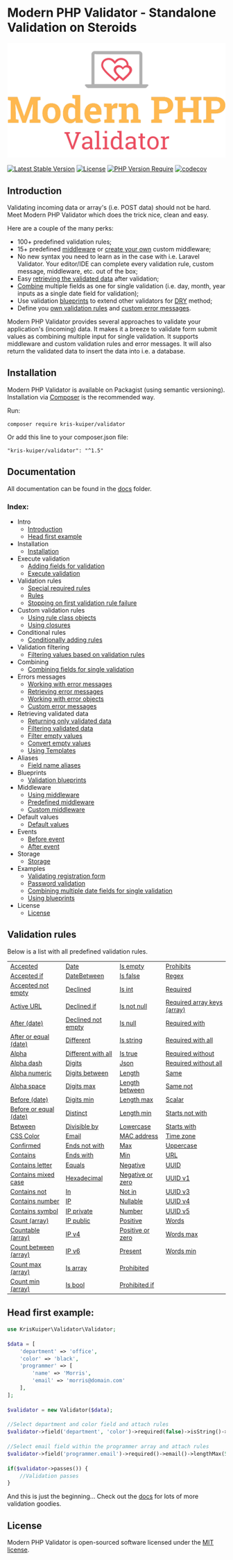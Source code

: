 Modern PHP Validator - Standalone Validation on Steroids
====================

![Modern PHP Validator](logo.png)

[![Latest Stable Version](http://poser.pugx.org/kris-kuiper/validator/v)](https://packagist.org/packages/kris-kuiper/validator)
[![License](http://poser.pugx.org/kris-kuiper/validator/license)](https://packagist.org/packages/kris-kuiper/validator)
[![PHP Version Require](http://poser.pugx.org/kris-kuiper/validator/require/php)](https://packagist.org/packages/kris-kuiper/validator)
[![codecov](https://codecov.io/gh/kris-kuiper/validator/branch/master/graph/badge.svg)](https://codecov.io/gh/kris-kuiper/validator)




## Introduction
Validating incoming data or array's (i.e. POST data) should not be hard. Meet Modern PHP Validator which does the trick nice, clean and easy.

Here are a couple of the many perks:

- 100+ predefined validation rules;
- 15+ predefined [middleware](/docs/13%20-%20Middleware/13.2%20-%20Predefined%20middleware.md) or [create your own](/docs/13%20-%20Middleware/13.3%20-%20Custom%20middleware.md) custom middleware;
- No new syntax you need to learn as in the case with i.e. Laravel Validator. Your editor/IDE can complete every validation rule, custom message, middleware, etc. out of the box;
- Easy [retrieving the validated data](/docs/10%20-%20Retrieving%20validated%20data/10.1%20-%20Returning%20only%20validated%20data.md) after validation;
- [Combine](/docs/08%20-%20Combining%20fields%20for%20single%20validation/8.1%20-%20Combining%20fields.md) multiple fields as one for single validation (i.e. day, month, year inputs as a single date field for validation);
- Use validation [blueprints](/docs/12%20-%20Validation%20blueprints/12.1%20-%20Using%20blueprints.md) to extend other validators for [DRY](https://en.wikipedia.org/wiki/Don%27t_repeat_yourself) method;
- Define you [own validation rules](/docs/05%20-%20Custom%20validation%20rules/5.2%20-%20Using%20closures.md) and [custom error messages](/docs/09%20-%20Errors%20messages/9.4%20-%20Custom%20error%20messages.md).

Modern PHP Validator provides several approaches to validate your application's (incoming) data. It makes it a breeze to validate form submit values as combining multiple input for single validation. It supports middleware and custom validation rules and error messages. It will also return the validated data to insert the data into i.e. a database.


## Installation

Modern PHP Validator is available on Packagist (using semantic versioning). Installation via [Composer](https://getcomposer.org/) is the recommended way.

Run:
```shell script
composer require kris-kuiper/validator
```

Or add this line to your composer.json file:
```shell script
"kris-kuiper/validator": "^1.5"
```


## Documentation
All documentation can be found in the [docs](/docs) folder.

### Index:

- Intro
  - [Introduction](/docs/01%20-%20Intro/1.1%20-%20Introduction.md)
  - [Head first example](/docs/01%20-%20Intro/1.2%20-%20Head%20first%20example.md)
- Installation
  - [Installation](/docs/02%20-%20Installation/2.1%20-%20Installation.md)
- Execute validation
  - [Adding fields for validation](/docs/03%20-%20Execute%20validation/3.1%20-%20Adding%20fields%20for%20validation.md)
  - [Execute validation](/docs/03%20-%20Execute%20validation/3.2%20-%20Execute%20validation.md)
- Validation rules
  - [Special required rules](/docs/04%20-%20Validation%20rules/4.1%20-%20Special%20required%20rules.md)
  - [Rules](/docs/04%20-%20Validation%20rules/4.2%20-%20Rules.md)
  - [Stopping on first validation rule failure](/docs/04%20-%20Validation%20rules/4.3%20-%20Stopping%20on%20first%20validation%20rule%20failure.md)
- Custom validation rules
  - [Using rule class objects](/docs/05%20-%20Custom%20validation%20rules/5.1%20-%20Using%20rule%20class%20objects.md)
  - [Using closures](/docs/05%20-%20Custom%20validation%20rules/5.2%20-%20Using%20closures.md)
- Conditional rules
  - [Conditionally adding rules](/docs/06%20-%20Conditional%20validation/6.1%20-%20Conditionally%20adding%20rules.md)
- Validation filtering
  - [Filtering values based on validation rules](/docs/07%20-%20Filtering%20values%20based%20on%20rules/7.1%20-%20Filtering%20values%20based%20on%20validation%20rules.md)
- Combining
  - [Combining fields for single validation](/docs/08%20-%20Combining%20fields%20for%20single%20validation/8.1%20-%20Combining%20fields.md)
- Errors messages
  - [Working with error messages](/docs/09%20-%20Errors%20messages/9.1%20-%20Working%20with%20error%20messages.md)
  - [Retrieving error messages](/docs/09%20-%20Errors%20messages/9.2%20-%20Retrieving%20error%20messages.md)
  - [Working with error objects](/docs/09%20-%20Errors%20messages/9.3%20-%20Working%20with%20error%20objects.md)
  - [Custom error messages](/docs/09%20-%20Errors%20messages/9.4%20-%20Custom%20error%20messages.md)
- Retrieving validated data
  - [Returning only validated data](/docs/10%20-%20Retrieving%20validated%20data/10.1%20-%20Returning%20only%20validated%20data.md)
  - [Filtering validated data](/docs/10%20-%20Retrieving%20validated%20data/10.2%20-%20Filtering%20validated%20data.md)
  - [Filter empty values](/docs/10%20-%20Retrieving%20validated%20data/10.3%20-%20Filter%20empty%20values.md)
  - [Convert empty values](/docs/10%20-%20Retrieving%20validated%20data/10.4%20-%20Convert%20empty%20data.md)
  - [Using Templates](/docs/10%20-%20Retrieving%20validated%20data/10.5%20-%20Template.md)
- Aliases
  - [Field name aliases](/docs/11%20-%20Field%20name%20aliases/11.1%20-%20Aliases.md)
- Blueprints
  - [Validation blueprints](/docs/12%20-%20Validation%20blueprints/12.1%20-%20Using%20blueprints.md)
- Middleware
  - [Using middleware](/docs/13%20-%20Middleware/13.1%20-%20Using%20middleware.md)
  - [Predefined middleware](/docs/13%20-%20Middleware/13.2%20-%20Predefined%20middleware.md)
  - [Custom middleware](/docs/13%20-%20Middleware/13.3%20-%20Custom%20middleware.md)
- Default values
  - [Default values](/docs/14%20-%20Default%20values/14.1%20-%20Default%20values.md)
- Events
  - [Before event](/docs/15%20-%20Events/15.1%20-%20Before%20validation%20event.md)
  - [After event](/docs/15%20-%20Events/15.2%20-%20After%20validation%20event.md)
- Storage
  - [Storage](/docs/16%20-%20Storage/16.1%20-%20Validation%20storage.md)
- Examples
  - [Validating registration form](/docs/17%20-%20Examples/17.1%20-%20Validating%20registration%20form.md)
  - [Password validation](/docs/17%20-%20Examples/17.2%20-%20Password%20validation.md)
  - [Combining multiple date fields for single validation](/docs/17%20-%20Examples/17.3%20-%20Combining%20multiple%20date%20fields%20for%20single%20validation.md)
  - [Using blueprints](/docs/17%20-%20Examples/17.4%20-%20Using%20blueprints.md)
- License
  - [License](#license)



## Validation rules
Below is a list with all predefined validation rules.


|                                                                                                 |                                                                                               |                                                                                           |                                                                                                         |
|-------------------------------------------------------------------------------------------------|-----------------------------------------------------------------------------------------------|-------------------------------------------------------------------------------------------|---------------------------------------------------------------------------------------------------------|
| [Accepted](/docs/04%20-%20Validation%20rules/4.2%20-%20Rules.md#accepted)                       | [Date](/docs/04%20-%20Validation%20rules/4.2%20-%20Rules.md#date)                             | [Is empty](/docs/04%20-%20Validation%20rules/4.2%20-%20Rules.md#is-empty)                 | [Prohibits](/docs/04%20-%20Validation%20rules/4.2%20-%20Rules.md#prohibits)                             |
| [Accepted if](/docs/04%20-%20Validation%20rules/4.2%20-%20Rules.md#accepted-if)                 | [DateBetween](/docs/04%20-%20Validation%20rules/4.2%20-%20Rules.md#date-between)              | [Is false](/docs/04%20-%20Validation%20rules/4.2%20-%20Rules.md#is-false)                 | [Regex](/docs/04%20-%20Validation%20rules/4.2%20-%20Rules.md#regex)                                     |
| [Accepted not empty](/docs/04%20-%20Validation%20rules/4.2%20-%20Rules.md#accepted-not-empty)   | [Declined](/docs/04%20-%20Validation%20rules/4.2%20-%20Rules.md#declined)                     | [Is int](/docs/04%20-%20Validation%20rules/4.2%20-%20Rules.md#is-int)                     | [Required](/docs/04%20-%20Validation%20rules/4.2%20-%20Rules.md#required)                               |
| [Active URL](/docs/04%20-%20Validation%20rules/4.2%20-%20Rules.md#active-url)                   | [Declined if](/docs/04%20-%20Validation%20rules/4.2%20-%20Rules.md#declined-if)               | [Is not null](/docs/04%20-%20Validation%20rules/4.2%20-%20Rules.md#is-not-null)           | [Required array keys (array)](/docs/04%20-%20Validation%20rules/4.2%20-%20Rules.md#required-array-keys) |
| [After (date)](/docs/04%20-%20Validation%20rules/4.2%20-%20Rules.md#after)                      | [Declined not empty](/docs/04%20-%20Validation%20rules/4.2%20-%20Rules.md#declined-not-empty) | [Is null](/docs/04%20-%20Validation%20rules/4.2%20-%20Rules.md#is-null)                   | [Required with](/docs/04%20-%20Validation%20rules/4.2%20-%20Rules.md#required-with)                     |
| [After or equal (date)](/docs/04%20-%20Validation%20rules/4.2%20-%20Rules.md#after-or-equal)    | [Different](/docs/04%20-%20Validation%20rules/4.2%20-%20Rules.md#different)                   | [Is string](/docs/04%20-%20Validation%20rules/4.2%20-%20Rules.md#is-string)               | [Required with all](/docs/04%20-%20Validation%20rules/4.2%20-%20Rules.md#required-with-all)             |
| [Alpha](/docs/04%20-%20Validation%20rules/4.2%20-%20Rules.md#alpha)                             | [Different with all](/docs/04%20-%20Validation%20rules/4.2%20-%20Rules.md#different-with-all) | [Is true](/docs/04%20-%20Validation%20rules/4.2%20-%20Rules.md#is-true)                   | [Required without](/docs/04%20-%20Validation%20rules/4.2%20-%20Rules.md#required-without)               |
| [Alpha dash](/docs/04%20-%20Validation%20rules/4.2%20-%20Rules.md#alpha-dash)                   | [Digits](/docs/04%20-%20Validation%20rules/4.2%20-%20Rules.md#digits)                         | [Json](/docs/04%20-%20Validation%20rules/4.2%20-%20Rules.md#json)                         | [Required without all](/docs/04%20-%20Validation%20rules/4.2%20-%20Rules.md#required-without-all)       |
| [Alpha numeric](/docs/04%20-%20Validation%20rules/4.2%20-%20Rules.md#alpha-numeric)             | [Digits between](/docs/04%20-%20Validation%20rules/4.2%20-%20Rules.md#digits-between)         | [Length](/docs/04%20-%20Validation%20rules/4.2%20-%20Rules.md#length)                     | [Same](/docs/04%20-%20Validation%20rules/4.2%20-%20Rules.md#same)                                       |
| [Alpha space](/docs/04%20-%20Validation%20rules/4.2%20-%20Rules.md#alpha-space)                 | [Digits max](/docs/04%20-%20Validation%20rules/4.2%20-%20Rules.md#digits-max)                 | [Length between](/docs/04%20-%20Validation%20rules/4.2%20-%20Rules.md#length-between)     | [Same not](/docs/04%20-%20Validation%20rules/4.2%20-%20Rules.md#same-not)                               |
| [Before (date)](/docs/04%20-%20Validation%20rules/4.2%20-%20Rules.md#before)                    | [Digits min](/docs/04%20-%20Validation%20rules/4.2%20-%20Rules.md#digits-min)                 | [Length max](/docs/04%20-%20Validation%20rules/4.2%20-%20Rules.md#length-max)             | [Scalar](/docs/04%20-%20Validation%20rules/4.2%20-%20Rules.md#scalar)                                   |
| [Before or equal (date)](/docs/04%20-%20Validation%20rules/4.2%20-%20Rules.md#before-or-equal)  | [Distinct](/docs/04%20-%20Validation%20rules/4.2%20-%20Rules.md#distinct)                     | [Length min](/docs/04%20-%20Validation%20rules/4.2%20-%20Rules.md#length-min)             | [Starts not with](/docs/04%20-%20Validation%20rules/4.2%20-%20Rules.md#starts-not-with)                 |
| [Between](/docs/04%20-%20Validation%20rules/4.2%20-%20Rules.md#between)                         | [Divisible by](/docs/04%20-%20Validation%20rules/4.2%20-%20Rules.md#divisible-by)             | [Lowercase](/docs/04%20-%20Validation%20rules/4.2%20-%20Rules.md#lowercase)               | [Starts with](/docs/04%20-%20Validation%20rules/4.2%20-%20Rules.md#starts-with)                         |
| [CSS Color](/docs/04%20-%20Validation%20rules/4.2%20-%20Rules.md#css-color)                     | [Email](/docs/04%20-%20Validation%20rules/4.2%20-%20Rules.md#email)                           | [MAC address](/docs/04%20-%20Validation%20rules/4.2%20-%20Rules.md#mac-address)           | [Time zone](/docs/04%20-%20Validation%20rules/4.2%20-%20Rules.md#time-zone)                             |
| [Confirmed](/docs/04%20-%20Validation%20rules/4.2%20-%20Rules.md#confirmed)                     | [Ends not with](/docs/04%20-%20Validation%20rules/4.2%20-%20Rules.md#ends-not-with)           | [Max](/docs/04%20-%20Validation%20rules/4.2%20-%20Rules.md#max)                           | [Uppercase](/docs/04%20-%20Validation%20rules/4.2%20-%20Rules.md#uppercase)                             |
| [Contains](/docs/04%20-%20Validation%20rules/4.2%20-%20Rules.md#contains)                       | [Ends with](/docs/04%20-%20Validation%20rules/4.2%20-%20Rules.md#ends-with)                   | [Min](/docs/04%20-%20Validation%20rules/4.2%20-%20Rules.md#min)                           | [URL](/docs/04%20-%20Validation%20rules/4.2%20-%20Rules.md#url)                                         |
| [Contains letter](/docs/04%20-%20Validation%20rules/4.2%20-%20Rules.md#contains-letter)         | [Equals](/docs/04%20-%20Validation%20rules/4.2%20-%20Rules.md#equals)                         | [Negative](/docs/04%20-%20Validation%20rules/4.2%20-%20Rules.md#negative)                 | [UUID](/docs/04%20-%20Validation%20rules/4.2%20-%20Rules.md#uuid)                                       |
| [Contains mixed case](/docs/04%20-%20Validation%20rules/4.2%20-%20Rules.md#contains-mixed-case) | [Hexadecimal](/docs/04%20-%20Validation%20rules/4.2%20-%20Rules.md#hexadecimal)               | [Negative or zero](/docs/04%20-%20Validation%20rules/4.2%20-%20Rules.md#negative-or-zero) | [UUID v1](/docs/04%20-%20Validation%20rules/4.2%20-%20Rules.md#uuid-v1)                                 |
| [Contains not](/docs/04%20-%20Validation%20rules/4.2%20-%20Rules.md#contains-not)               | [In](/docs/04%20-%20Validation%20rules/4.2%20-%20Rules.md#in)                                 | [Not in](/docs/04%20-%20Validation%20rules/4.2%20-%20Rules.md#not-in)                     | [UUID v3](/docs/04%20-%20Validation%20rules/4.2%20-%20Rules.md#uuid-v3)                                 |
| [Contains number](/docs/04%20-%20Validation%20rules/4.2%20-%20Rules.md#contains-digit)          | [IP](/docs/04%20-%20Validation%20rules/4.2%20-%20Rules.md#ip)                                 | [Nullable](/docs/04%20-%20Validation%20rules/4.2%20-%20Rules.md#nullable)                 | [UUID v4](/docs/04%20-%20Validation%20rules/4.2%20-%20Rules.md#uuid-v4)                                 |
| [Contains symbol](/docs/04%20-%20Validation%20rules/4.2%20-%20Rules.md#contains-symbol)         | [IP private](/docs/04%20-%20Validation%20rules/4.2%20-%20Rules.md#ip-private)                 | [Number](/docs/04%20-%20Validation%20rules/4.2%20-%20Rules.md#number)                     | [UUID v5](/docs/04%20-%20Validation%20rules/4.2%20-%20Rules.md#uuid-v5)                                 |
| [Count (array)](/docs/04%20-%20Validation%20rules/4.2%20-%20Rules.md#count)                     | [IP public](/docs/04%20-%20Validation%20rules/4.2%20-%20Rules.md#ip-public)                   | [Positive](/docs/04%20-%20Validation%20rules/4.2%20-%20Rules.md#positive)                 | [Words](/docs/04%20-%20Validation%20rules/4.2%20-%20Rules.md#words)                                     |
| [Countable (array)](/docs/04%20-%20Validation%20rules/4.2%20-%20Rules.md#countable)             | [IP v4](/docs/04%20-%20Validation%20rules/4.2%20-%20Rules.md#ip-v4)                           | [Positive or zero](/docs/04%20-%20Validation%20rules/4.2%20-%20Rules.md#positive-or-zero) | [Words max](/docs/04%20-%20Validation%20rules/4.2%20-%20Rules.md#words-max)                             |
| [Count between (array)](/docs/04%20-%20Validation%20rules/4.2%20-%20Rules.md#count-between)     | [IP v6](/docs/04%20-%20Validation%20rules/4.2%20-%20Rules.md#ip-v6)                           | [Present](/docs/04%20-%20Validation%20rules/4.2%20-%20Rules.md#present)                   | [Words min](/docs/04%20-%20Validation%20rules/4.2%20-%20Rules.md#words-min)                             |
| [Count max (array)](/docs/04%20-%20Validation%20rules/4.2%20-%20Rules.md#count-max)             | [Is array](/docs/04%20-%20Validation%20rules/4.2%20-%20Rules.md#is-array)                     | [Prohibited](/docs/04%20-%20Validation%20rules/4.2%20-%20Rules.md#prohibited)             |                                                                                                         |
| [Count min (array)](/docs/04%20-%20Validation%20rules/4.2%20-%20Rules.md#count-min)             | [Is bool](/docs/04%20-%20Validation%20rules/4.2%20-%20Rules.md#is-boolean)                    | [Prohibited if](/docs/04%20-%20Validation%20rules/4.2%20-%20Rules.md#prohibited-if)       |                                                                                                         |

## Head first example:

```php
use KrisKuiper\Validator\Validator;

$data = [
    'department' => 'office',
    'color' => 'black',
    'programmer' => [
        'name' => 'Morris',
        'email' => 'morris@domain.com'
    ],
];

$validator = new Validator($data);

//Select department and color field and attach rules
$validator->field('department', 'color')->required(false)->isString()->lengthBetween(5, 20);

//Select email field within the programmer array and attach rules
$validator->field('programmer.email')->required()->email()->lengthMax(50);

if($validator->passes()) {
    //Validation passes
}
```

And this is just the beginning... Check out the [docs](/docs) for lots of more validation goodies.



## License

Modern PHP Validator is open-sourced software licensed under the [MIT license](https://opensource.org/licenses/MIT).